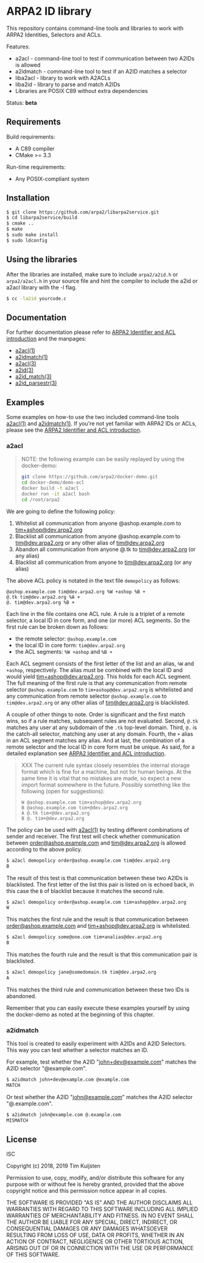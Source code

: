 # ARPA2 ID library

This repository contains command-line tools and libraries to work with ARPA2
Identities, Selectors and ACLs.

Features:
* a2acl - command-line tool to test if communication between two A2IDs is allowed
* a2idmatch - command-line tool to test if an A2ID matches a selector
* liba2acl - library to work with A2ACLs
* liba2id - library to parse and match A2IDs
* Libraries are POSIX C89 without extra dependencies

Status: **beta**

## Requirements

Build requirements:
* A C89 compiler
* CMake >= 3.3

Run-time requirements:
* Any POSIX-compliant system

## Installation

```sh
$ git clone https://github.com/arpa2/libarpa2service.git
$ cd libarpa2service/build
$ cmake ..
$ make
$ sudo make install
$ sudo ldconfig
```

## Using the libraries

After the libraries are installed, make sure to include `arpa2/a2id.h` or
`arpa2/a2acl.h` in your source file and hint the compiler to include the a2id or
a2acl library with the -l flag.

```sh
$ cc -la2id yourcode.c
```

## Documentation

For further documentation please refer to [ARPA2 Identifier and ACL introduction]
and the manpages:
* [a2acl(1)]
* [a2idmatch(1)]
* [a2acl(3)]
* [a2id(3)]
* [a2id_match(3)]
* [a2id_parsestr(3)]

## Examples

Some examples on how-to use the two included command-line tools [a2acl(1)] and
[a2idmatch(1)]. If you're not yet familiar with ARPA2 IDs or ACLs, please see
the [ARPA2 Identifier and ACL introduction].

### a2acl

> NOTE: the following example can be easily replayed by using the docker-demo:
> ```sh
> git clone https://github.com/arpa2/docker-demo.git
> cd docker-demo/demo-acl
> docker build -t a2acl .
> docker run -it a2acl bash
> cd /root/arpa2
> ```

We are going to define the following policy:
1. Whitelist all communication from anyone @ashop.example.com to tim+ashop@dev.arpa2.org
2. Blacklist all communication from anyone @ashop.example.com to tim@dev.arpa2.org or
any other alias of tim@dev.arpa2.org
3. Abandon all communication from anyone @.tk to tim@dev.arpa2.org (or any
alias)
4. Blacklist all communication from anyone to tim@dev.arpa2.org (or any alias)

The above ACL policy is notated in the text file `demopolicy` as follows:

```ascii
@ashop.example.com tim@dev.arpa2.org %W +ashop %B +
@.tk tim@dev.arpa2.org %A +
@. tim@dev.arpa2.org %B +
```

Each line in the file contains one ACL rule. A rule is a triplet of a remote
selector, a local ID in core form, and one (or more) ACL segments. So the first
rule can be broken down as follows:
* the remote selector: `@ashop.example.com`
* the local ID in core form: `tim@dev.arpa2.org`
* the ACL segments: `%W +ashop` and `%B +`

Each ACL segment consists of the first letter of the list and an alias, `%W` and
`+ashop`, respectively. The alias must be combined with the local ID and would
yield tim+ashop@dev.arpa2.org. This holds for each ACL segment. The full meaning
of the first rule is that any communication from remote selector
`@ashop.example.com` to `tim+ashop@dev.arpa2.org` is whitelisted and any
communication from remote selector `@ashop.example.com` to `tim@dev.arpa2.org`
or any other alias of tim@dev.arpa2.org is blacklisted.

A couple of other things to note. Order is significant and the first match wins,
so if a rule matches, subsequent rules are not evaluated. Second, `@.tk` matches
any user at any subdomain of the `.tk` top-level domain. Third, `@.` is the
catch-all selector, matching any user at any domain. Fourth, the `+` alias in an
ACL segment matches any alias. And at last, the combination of a remote selector
and the local ID in core form must be unique. As said, for a detailed
explanation see [ARPA2 Identifier and ACL introduction].

> XXX The current rule syntax closely resembles the internal storage format
> which is fine for a machine, but not for human beings. At the same time it is
> vital that no mistakes are made, so expect a new import format somewhere in
> the future. Possibly something like the following (open for suggestions):
>
> ```ascii
> W @ashop.example.com tim+ashop@dev.arpa2.org
> B @ashop.example.com tim+@dev.arpa2.org
> A @.tk tim+@dev.arpa2.org
> B @. tim+@dev.arpa2.org
> ```

The policy can be used with [a2acl(1)] by testing different combinations of
sender and receiver. The first test will check whether communication between
order@ashop.example.com and tim@dev.arpa2.org is allowed according to the above
policy.

```sh
$ a2acl demopolicy order@ashop.example.com tim@dev.arpa2.org
B
```
The result of this test is that communication between these two A2IDs is
blacklisted. The first letter of the list this pair is listed on is echoed back,
in this case the `B` of blacklist because it matches the second rule.

```sh
$ a2acl demopolicy order@ashop.example.com tim+ashop@dev.arpa2.org
W
```

This matches the first rule and the result is that communication between
order@ashop.example.com and tim+ashop@dev.arpa2.org is whitelisted.

```sh
$ a2acl demopolicy some@one.com tim+analias@dev.arpa2.org
B
```

This matches the fourth rule and the result is that this communication pair is
blacklisted.

```sh
$ a2acl demopolicy jane@somedomain.tk tim@dev.arpa2.org
A
```

This matches the third rule and communication between these two IDs is abandoned.

Remember that you can easily execute these examples yourself by using the
docker-demo as noted at the beginning of this chapter.

### a2idmatch

This tool is created to easily experiment with A2IDs and A2ID Selectors. This
way you can test whether a selector matches an ID.

For example, test whether the A2ID "john+dev@example.com" matches the A2ID
selector "@example.com".

```sh
$ a2idmatch john+dev@example.com @example.com
MATCH
```

Or test whether the A2ID "john@example.com" matches the A2ID selector
"@.example.com".

```sh
$ a2idmatch john@example.com @.example.com
MISMATCH
```

## License

ISC

Copyright (c) 2018, 2019 Tim Kuijsten

Permission to use, copy, modify, and/or distribute this software for any purpose
with or without fee is hereby granted, provided that the above copyright notice
and this permission notice appear in all copies.

THE SOFTWARE IS PROVIDED "AS IS" AND THE AUTHOR DISCLAIMS ALL WARRANTIES WITH
REGARD TO THIS SOFTWARE INCLUDING ALL IMPLIED WARRANTIES OF MERCHANTABILITY AND
FITNESS. IN NO EVENT SHALL THE AUTHOR BE LIABLE FOR ANY SPECIAL, DIRECT,
INDIRECT, OR CONSEQUENTIAL DAMAGES OR ANY DAMAGES WHATSOEVER RESULTING FROM LOSS
OF USE, DATA OR PROFITS, WHETHER IN AN ACTION OF CONTRACT, NEGLIGENCE OR OTHER
TORTIOUS ACTION, ARISING OUT OF OR IN CONNECTION WITH THE USE OR PERFORMANCE OF
THIS SOFTWARE.

[ARPA2 Identifier and ACL introduction]: /doc/design/a2idacl-intro.md
[a2acl(1)]: https://netsend.nl/arpa2/a2acl.1.html
[a2idmatch(1)]: https://netsend.nl/arpa2/a2idmatch.1.html
[a2id(3)]: https://netsend.nl/arpa2/a2id.3.html
[a2acl(3)]: https://netsend.nl/arpa2/a2acl.3.html
[a2id_match(3)]: https://netsend.nl/arpa2/a2id_match.3.html
[a2id_parsestr(3)]: https://netsend.nl/arpa2/a2id_parsestr.3.html
[a2idgrammar.txt]: /doc/design/a2idgrammar.txt
[a2idselgrammar.txt]: /doc/design/a2idselgrammar.txt
[ARPA2CM]: https://github.com/arpa2/arpa2cm
